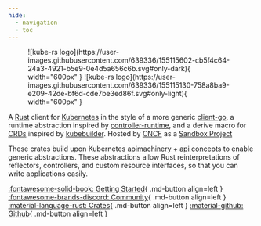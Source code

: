```yaml
---
hide:
  - navigation
  - toc
---
```


<figure markdown>
![kube-rs logo](https://user-images.githubusercontent.com/639336/155115602-cb5f4c64-24a3-4921-b5e9-0e4d5a656c6b.svg#only-dark){ width="600px" } ![kube-rs logo](https://user-images.githubusercontent.com/639336/155115130-758a8ba9-e209-42de-bf6d-cde7be3ed86f.svg#only-light){ width="600px" }
</figure>

A [Rust](https://rust-lang.org/) client for [Kubernetes](http://kubernetes.io) in the style of a more generic [client-go](https://github.com/kubernetes/client-go), a runtime abstraction inspired by [controller-runtime](https://github.com/kubernetes-sigs/controller-runtime), and a derive macro for [CRDs](https://kubernetes.io/docs/tasks/extend-kubernetes/custom-resources/custom-resource-definitions/) inspired by [kubebuilder](https://book.kubebuilder.io/reference/generating-crd.html). Hosted by [CNCF](https://cncf.io/) as a [Sandbox Project](https://www.cncf.io/sandbox-projects/)

These crates build upon Kubernetes [apimachinery](https://github.com/kubernetes/apimachinery/blob/master/pkg/apis/meta/v1/types.go) + [api concepts](https://kubernetes.io/docs/reference/using-api/api-concepts/) to enable generic abstractions. These abstractions allow Rust reinterpretations of reflectors, controllers, and custom resource interfaces, so that you can write applications easily.

<!-- TODO: use an overrides page for home https://github.com/squidfunk/mkdocs-material/blob/9655c3a92471f261533d48b8611a8d24dbfebb13/src/overrides/home.html via https://github.com/squidfunk/mkdocs-material/blob/master/docs/index.md -->

[:fontawesome-solid-book: Getting Started](getting-started){ .md-button align=left } [:fontawesome-brands-discord: Community](https://discord.gg/tokio){ .md-button align=left } [:material-language-rust: Crates](https://crates.io/crates/kube){ .md-button align=left } [:material-github: Github](https://github.com/kube-rs){ .md-button align=left }

<!-- adopters here? -->
